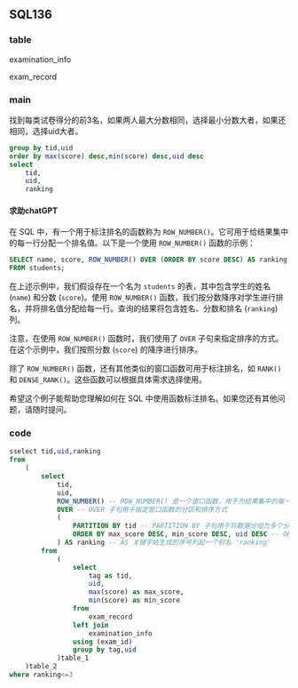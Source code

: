 ## SQL136

### table
examination_info

exam_record

### main

找到每类试卷得分的前3名，如果两人最大分数相同，选择最小分数大者，如果还相同，选择uid大者。

```sql
group by tid,uid
order by max(score) desc,min(score) desc,uid desc
select
    tid,
    uid,
    ranking
```
#### 求助chatGPT
在 SQL 中，有一个用于标注排名的函数称为 `ROW_NUMBER()`。它可用于给结果集中的每一行分配一个排名值。以下是一个使用 `ROW_NUMBER()` 函数的示例：

```sql
SELECT name, score, ROW_NUMBER() OVER (ORDER BY score DESC) AS ranking
FROM students;
```

在上述示例中，我们假设存在一个名为 `students` 的表，其中包含学生的姓名 (`name`) 和分数 (`score`)。使用 `ROW_NUMBER()` 函数，我们按分数降序对学生进行排名，并将排名值分配给每一行。查询的结果将包含姓名、分数和排名 (`ranking`) 列。

注意，在使用 `ROW_NUMBER()` 函数时，我们使用了 `OVER` 子句来指定排序的方式。在这个示例中，我们按照分数 (`score`) 的降序进行排序。

除了 `ROW_NUMBER()` 函数，还有其他类似的窗口函数可用于标注排名，如 `RANK()` 和 `DENSE_RANK()`。这些函数可以根据具体需求选择使用。

希望这个例子能帮助您理解如何在 SQL 中使用函数标注排名。如果您还有其他问题，请随时提问。
### code
```sql
sselect tid,uid,ranking
from 
    (
        select
            tid,
            uid,
            ROW_NUMBER() -- ROW_NUMBER() 是一个窗口函数，用于为结果集中的每一行分配一个序号
			OVER -- OVER 子句用于指定窗口函数的分区和排序方式
			(
				PARTITION BY tid -- PARTITION BY 子句用于将数据分组为多个分区，每个分区都有独立的行号序列
				ORDER BY max_score DESC, min_score DESC, uid DESC -- ORDER BY 子句指定了分区内行的排序顺序
			) AS ranking -- AS 关键字给生成的序号列起一个别名 'ranking'
        from 
            (
                select 
                    tag as tid,
                    uid,
                    max(score) as max_score,
                    min(score) as min_score
                from
                    exam_record
                left join 
                    examination_info
                using (exam_id)
                group by tag,uid
            )table_1
    )table_2
where ranking<=3
```



